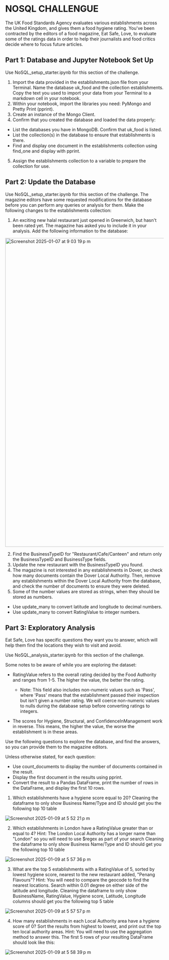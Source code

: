 # NOSQL CHALLENGUE

The UK Food Standards Agency evaluates various establishments across the United Kingdom, and gives them a food hygiene rating. You've been contracted by the editors of a food magazine, Eat Safe, Love, to evaluate some of the ratings data in order to help their journalists and food critics decide where to focus future articles.

## Part 1: Database and Jupyter Notebook Set Up

Use NoSQL_setup_starter.ipynb for this section of the challenge.

1. Import the data provided in the establishments.json file from your Terminal. Name the database uk_food and the collection establishments. Copy the text you used to import your data from your Terminal to a markdown cell in your notebook.
2. Within your notebook, import the libraries you need: PyMongo and Pretty Print (pprint).
3. Create an instance of the Mongo Client.
4. Confirm that you created the database and loaded the data properly:
+ List the databases you have in MongoDB. Confirm that uk_food is listed.
+ List the collection(s) in the database to ensure that establishments is there.
+ Find and display one document in the establishments collection using find_one and display with pprint.

5. Assign the establishments collection to a variable to prepare the collection for use.


## Part 2: Update the Database

Use NoSQL_setup_starter.ipynb for this section of the challenge.
The magazine editors have some requested modifications for the database before you can perform any queries or analysis for them. Make the following changes to the establishments collection:

1. An exciting new halal restaurant just opened in Greenwich, but hasn't been rated yet. The magazine has asked you to include it in your analysis. Add the following information to the database:

<img width="978" alt="Screenshot 2025-01-07 at 9 03 19 p m" src="https://github.com/user-attachments/assets/0d3bfde6-9762-451b-8766-c2417fc18c49" />

2. Find the BusinessTypeID for "Restaurant/Cafe/Canteen" and return only the BusinessTypeID and BusinessType fields.
3. Update the new restaurant with the BusinessTypeID you found.
4. The magazine is not interested in any establishments in Dover, so check how many documents contain the Dover Local Authority. Then, remove any establishments within the Dover Local Authority from the database, and check the number of documents to ensure they were deleted.
5. Some of the number values are stored as strings, when they should be stored as numbers.
+ Use update_many to convert latitude and longitude to decimal numbers.
+ Use update_many to convert RatingValue to integer numbers.

## Part 3: Exploratory Analysis

Eat Safe, Love has specific questions they want you to answer, which will help them find the locations they wish to visit and avoid.

Use NoSQL_analysis_starter.ipynb for this section of the challenge.

Some notes to be aware of while you are exploring the dataset:


+ RatingValue refers to the overall rating decided by the Food Authority and ranges from 1-5. The higher the value, the better the rating.
  + Note: This field also includes non-numeric values such as 'Pass', where 'Pass' means that the establishment passed their inspection but isn't given a number rating. We will coerce non-numeric values to nulls during the database setup before converting ratings to integers.

+ The scores for Hygiene, Structural, and ConfidenceInManagement work in reverse. This means, the higher the value, the worse the establishment is in these areas.

Use the following questions to explore the database, and find the answers, so you can provide them to the magazine editors.

Unless otherwise stated, for each question:

+ Use count_documents to display the number of documents contained in the result.
+ Display the first document in the results using pprint.
+ Convert the result to a Pandas DataFrame, print the number of rows in the DataFrame, and display the first 10 rows.

1. Which establishments have a hygiene score equal to 20?
Cleaning the dataframe to only show Business Name/Type and ID should get you the following top 10 table

![Screenshot 2025-01-09 at 5 52 21 p m](https://github.com/user-attachments/assets/08344dc1-a2cf-4181-889f-104ccd29cd23)


2. Which establishments in London have a RatingValue greater than or equal to 4? Hint: The London Local Authority has a longer name than "London" so you will need to use $regex as part of your search
Cleaning the dataframe to only show Business Name/Type and ID should get you the following top 10 table

![Screenshot 2025-01-09 at 5 57 36 p m](https://github.com/user-attachments/assets/b485f415-7814-4326-a2f0-a0ba6150ad13)


3. What are the top 5 establishments with a RatingValue of 5, sorted by lowest hygiene score, nearest to the new restaurant added, "Penang Flavours"? Hint: You will need to compare the geocode to find the nearest locations. Search within 0.01 degree on either side of the latitude and longitude.
Cleaning the dataframe to only show BusinessName, RatingValue, Hygiene score, Latitude, Longitude columns should get you the following top 5 table

![Screenshot 2025-01-09 at 5 57 57 p m](https://github.com/user-attachments/assets/4a382698-4c48-44a9-9fe7-d8f94378ba99)


4. How many establishments in each Local Authority area have a hygiene score of 0? Sort the results from highest to lowest, and print out the top ten local authority areas. Hint: You will need to use the aggregation method to answer this.
The first 5 rows of your resulting DataFrame should look like this:

![Screenshot 2025-01-09 at 5 58 39 p m](https://github.com/user-attachments/assets/7899a291-40e4-49d8-917a-533f9b6cb2fb)




















